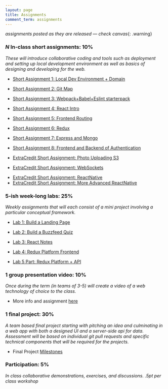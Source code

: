 ```yaml
---
layout: page
title: Assignments
comment_term: assignments
---
```


*assignments posted as they are released — check canvas*{: .warning}

### *N* In-class short assignments: 10%
*These will introduce collaborative coding and tools such as deployment and setting up local development environment as well as basics of designing and developing for the web.*

<!-- * Short Assignment 1: Local Dev Environment + Domain -->
* [Short Assignment 1: Local Dev Environment + Domain](sa/localdev)
<!-- * Short Assignment 2: Git Map -->
* [Short Assignment 2: Git Map](sa/git-map)
<!-- * Short Assignment 3: Webpack+Babel+Eslint starterpack -->
* [Short Assignment 3: Webpack+Babel+Eslint starterpack](sa/starterpack)
<!-- * Short Assignment 4: React Intro -->
* [Short Assignment 4: React Intro](sa/react-videos)
<!-- * Short Assignment 5: Frontend Routing -->
* [Short Assignment 5: Frontend Routing](sa/routing) 
<!-- * Short Assignment 6: Redux -->
* [Short Assignment 6: Redux](sa/redux) 
<!-- * Short Assignment 7: Express and Mongo -->
* [Short Assignment 7: Express and Mongo](sa/server-side) 
<!-- * Short Assignment 8: Frontend and Backend of Authentication  -->
* [Short Assignment 8: Frontend and Backend of Authentication](sa/authentication)
<!-- * ExtraCredit Short Assignment: Photo Uploading S3 -->
* [ExtraCredit Short Assignment: Photo Uploading S3](sa/s3-upload)
<!-- * ExtraCredit Short Assignment: WebSockets -->
* [ExtraCredit Short Assignment: WebSockets](sa/websockets)
<!-- * EC Short Assignment: ChatBot -->
<!-- * [ExtraCredit Short Assignment: ChatBot](sa/slack-bot) -->
<!-- * ExtraCredit Short Assignment: ReactNative -->
* [ExtraCredit Short Assignment: ReactNative](sa/react-native)
* [ExtraCredit Short Assignment: More Advanced ReactNative](sa/react-native-part-2)




### 5-ish week-long labs:  25%
*Weekly assignments that will each consist of a mini project involving a particular conceptual framework.*

<!-- * Lab 1: Build a Landing Page -->
* [Lab 1: Build a Landing Page](lab/landing-page)
<!-- * Lab 2: Build a Buzzfeed Quiz -->
* [Lab 2: Build a Buzzfeed Quiz](lab/quizzical)
<!-- * Lab 3: React Notes -->
* [Lab 3: React Notes](lab/react-notes)
<!-- * Lab 4: Redux Platform Frontend -->
* [Lab 4: Redux Platform Frontend](lab/redux-platform)
<!-- * Lab 5: Redux Platform + API -->
* [Lab 5 Part: Redux Platform + API](lab/redux-platform+server)

<!-- ### 4-ish Short in-class quizzes:  10%
*Concepts and methods from lectures and labs.* -->

<!-- ### 1 group presentation and workshop: 10%
*Once during the term (in teams of 3-4) will present a web technology of choice to the class with a short workshop.*

* More info and assignment [here](../workshops) -->

### 1 group presentation video: 10%
*Once during the term (in teams of 3-5) will create a video of a web technology of choice to the class.*

* More info and assignment [here](../eli5in5)

<!-- ### Group Workshop Participation: 10%
*Individual participation in each of the group presentation workshops. Will require forking a repo and following along with a tutorial in class.* -->

### 1 final project:  30%
*A team based final project starting with pitching an idea and culminating in a web app with both a designed UI and a server-side api for data.  Assessment will be based on individual git pull requests and specific technical components that will be required for the projects.*

* Final Project [Milestones](project)

### Participation:  5%
*In class collaborative demonstrations, exercises, and discussions. .5pt per class workshop*
